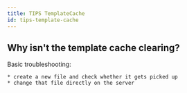 ```yaml
---
title: TIPS TemplateCache
id: tips-template-cache
---
```


## Why isn't the template cache clearing? ##

Basic troubleshooting:

```lucee
* create a new file and check whether it gets picked up
* change that file directly on the server
```